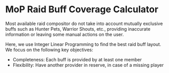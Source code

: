 # MoP Raid Buff Coverage Calculator

Most available raid compositor do not take into account mutually exclusive buffs 
such as Hunter Pets, Warrior Shouts, etc., providing inaccurate information or leaving
some manual actions on the user.  

Here, we use Integer Linear Programming to find the best raid buff layout. We focus on the following
key objectives:
- Completeness: Each buff is provided by at least one member
- Flexibility: Have another provider in reserve, in case of a missing player

